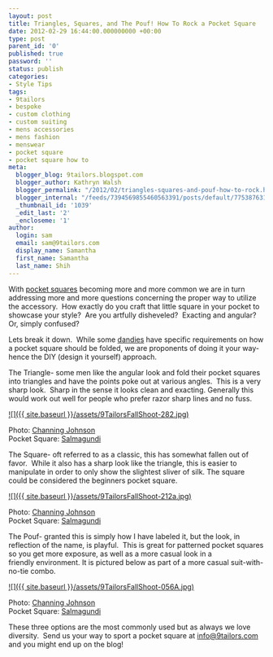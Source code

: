 ```yaml
---
layout: post
title: Triangles, Squares, and The Pouf! How To Rock a Pocket Square
date: 2012-02-29 16:44:00.000000000 +00:00
type: post
parent_id: '0'
published: true
password: ''
status: publish
categories:
- Style Tips
tags:
- 9tailors
- bespoke
- custom clothing
- custom suiting
- mens accessories
- mens fashion
- menswear
- pocket square
- pocket square how to
meta:
  blogger_blog: 9tailors.blogspot.com
  blogger_author: Kathryn Walsh
  blogger_permalink: "/2012/02/triangles-squares-and-pouf-how-to-rock.html"
  blogger_internal: "/feeds/7394569855460563391/posts/default/7753876317788774611"
  _thumbnail_id: '1039'
  _edit_last: '2'
  _encloseme: '1'
author:
  login: sam
  email: sam@9tailors.com
  display_name: Samantha
  first_name: Samantha
  last_name: Shih
---
```

With [pocket squares](http://en.wikipedia.org/wiki/Handkerchief) becoming more and more common we are in turn addressing more and more questions concerning the proper way to utilize the accessory.  How exactly do you craft that little square in your pocket to showcase your style?  Are you artfully disheveled?  Exacting and angular? Or, simply confused?

Lets break it down.  While some [dandies](http://www.merriam-webster.com/dictionary/dandy) have specific requirements on how a pocket square should be folded, we are proponents of doing it your way- hence the DIY (design it yourself) approach.

The Triangle- some men like the angular look and fold their pocket squares into triangles and have the points poke out at various angles.  This is a very sharp look.  Sharp in the sense it looks clean and exacting. Generally this would work out well for people who prefer razor sharp lines and no fuss.

[![]({{ site.baseurl }}/assets/9TailorsFallShoot-282.jpg)](http://3.bp.blogspot.com/-Na48tzPCp4U/T01NjhiT6SI/AAAAAAAABMg/rmmbs5RVQME/s1600/9TailorsFallShoot-282.jpg)

Photo: [Channing Johnson](http://www.channingjohnson.com/)  
Pocket Square: [Salmagundi](http://www.salmagundiboston.com/)

The Square- oft referred to as a classic, this has somewhat fallen out of favor.  While it also has a sharp look like the triangle, this is easier to manipulate in order to only show the slightest sliver of silk. The square could be considered the beginners pocket square.

[![]({{ site.baseurl }}/assets/9TailorsFallShoot-212a.jpg)](http://3.bp.blogspot.com/-fw_iKn1Hfjo/T01TCHti-eI/AAAAAAAABMo/G4eyrspMx7c/s1600/9TailorsFallShoot-212a.jpg)

Photo: [Channing Johnson](http://www.channingjohnson.com/)  
Pocket Square: [Salmagundi](http://www.salmagundiboston.com/)

The Pouf- granted this is simply how I have labeled it, but the look, in reflection of the name, is playful.  This is great for patterned pocket squares so you get more exposure, as well as a more casual look in a friendly environment. It is pictured below as part of a more casual suit-with-no-tie combo.

[![]({{ site.baseurl }}/assets/9TailorsFallShoot-056A.jpg)](http://2.bp.blogspot.com/-BZMODyCBuNo/T01U6dZZ_dI/AAAAAAAABMw/gVs8eM3KIVM/s1600/9TailorsFallShoot-056A.jpg)

Photo: [Channing Johnson](http://www.channingjohnson.com/)  
Pocket Square: [Salmagundi](http://www.salmagundiboston.com/)

These three options are the most commonly used but as always we love diversity.  Send us your way to sport a pocket square at [info@9tailors.com](mailto:info@9tailors.com) and you might end up on the blog!